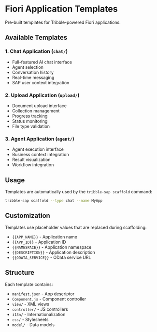 # Fiori Application Templates

Pre-built templates for Tribble-powered Fiori applications.

## Available Templates

### 1. Chat Application (`chat/`)
- Full-featured AI chat interface
- Agent selection
- Conversation history
- Real-time messaging
- SAP user context integration

### 2. Upload Application (`upload/`)
- Document upload interface
- Collection management
- Progress tracking
- Status monitoring
- File type validation

### 3. Agent Application (`agent/`)
- Agent execution interface
- Business context integration
- Result visualization
- Workflow integration

## Usage

Templates are automatically used by the `tribble-sap scaffold` command:

```bash
tribble-sap scaffold --type chat --name MyApp
```

## Customization

Templates use placeholder values that are replaced during scaffolding:

- `{{APP_NAME}}` - Application name
- `{{APP_ID}}` - Application ID
- `{{NAMESPACE}}` - Application namespace
- `{{DESCRIPTION}}` - Application description
- `{{ODATA_SERVICE}}` - OData service URL

## Structure

Each template contains:
- `manifest.json` - App descriptor
- `Component.js` - Component controller
- `view/` - XML views
- `controller/` - JS controllers
- `i18n/` - Internationalization
- `css/` - Stylesheets
- `model/` - Data models
